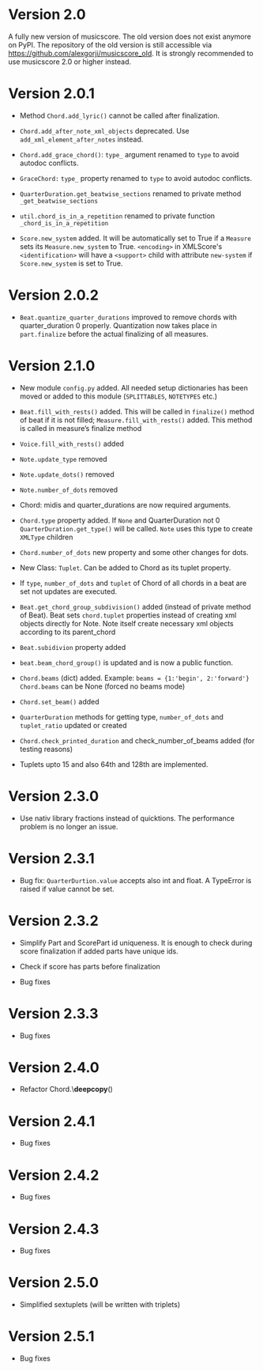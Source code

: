 # Version 2.0

A fully new version of musicscore. The old version does not exist anymore on PyPI. The repository of the old version is
still accessible via https://github.com/alexgorji/musicscore_old. It is strongly recommended to use musicscore 2.0 or
higher instead.

# Version 2.0.1

* Method `Chord.add_lyric()` cannot be called after finalization.

* `Chord.add_after_note_xml_objects` deprecated. Use `add_xml_element_after_notes` instead.

* `Chord.add_grace_chord()`: `type_` argument renamed to `type` to avoid autodoc conflicts.

* `GraceChord:` `type_` property renamed to `type` to avoid autodoc conflicts.

* `QuarterDuration.get_beatwise_sections` renamed to private method `_get_beatwise_sections`

* `util.chord_is_in_a_repetition` renamed to private function `_chord_is_in_a_repetition`

* `Score.new_system` added. It will be automatically set to True if a `Measure` sets its `Measure.new_system` to
True. `<encoding>` in XMLScore's `<identification>` will have a `<support>` child with attribute `new-system` if `Score.new_system` is set to True.

# Version 2.0.2

* `Beat.quantize_quarter_durations` improved to remove chords with quarter_duration 0 properly. Quantization now takes place in `part.finalize` before the actual finalizing of all measures.

# Version 2.1.0

* New module `config.py` added. All needed setup dictionaries has been moved or added to this module (`SPLITTABLES`, `NOTETYPES` etc.)

* `Beat.fill_with_rests()` added. This will be called in `finalize()` method of beat if it is not filled;
`Measure.fill_with_rests()` added. This method is called in measure’s finalize method

* `Voice.fill_with_rests()` added

* `Note.update_type` removed

* `Note.update_dots()` removed
* `Note.number_of_dots` removed

* Chord: midis and quarter_durations are now required arguments.

* `Chord.type` property added. If `None` and QuarterDuration not 0 `QuarterDuration.get_type()` will be called. `Note` uses this type to create `XMLType` children

* `Chord.number_of_dots` new property and some other changes for dots.

* New Class: `Tuplet`. Can be added to Chord as its tuplet property.

* If `type`, `number_of_dots` and `tuplet` of Chord of all chords in a beat are set not updates are executed.

* `Beat.get_chord_group_subdivision()` added (instead of private method of Beat). Beat sets `chord.tuplet` properties instead of creating xml objects directly for Note. Note itself create necessary xml objects according to its parent_chord

* `Beat.subidivion` property added

* `beat.beam_chord_group()` is updated and is now a public function.

* `Chord.beams` (dict) added. Example: `beams = {1:'begin', 2:'forward'}` `Chord.beams` can be None (forced no beams mode)

* `Chord.set_beam()` added

* `QuarterDuration` methods for getting type, `number_of_dots` and `tuplet_ratio` updated or created

* `Chord.check_printed_duration` and check_number_of_beams added (for testing reasons)

* Tuplets upto 15 and also 64th and 128th are implemented. 

# Version 2.3.0
* Use nativ library fractions instead of quicktions. The performance problem is no longer an issue.

# Version 2.3.1
* Bug fix: `QuarterDurtion.value` accepts also int and float. A TypeError is raised if value cannot be set.

# Version 2.3.2
* Simplify Part and ScorePart id uniqueness. It is enough to check during score finalization if added parts have unique ids.

* Check if score has parts before finalization

* Bug fixes

# Version 2.3.3

* Bug fixes

# Version 2.4.0

* Refactor Chord.\\__deepcopy__()

# Version 2.4.1

* Bug fixes

# Version 2.4.2

* Bug fixes

# Version 2.4.3

* Bug fixes

# Version 2.5.0

* Simplified sextuplets (will be written with triplets)

# Version 2.5.1

* Bug fixes
